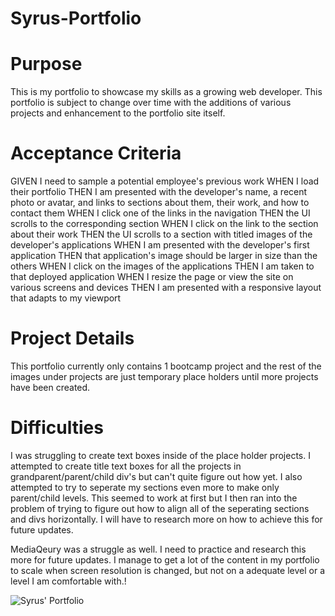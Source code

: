 # Syrus-Portfolio


# Purpose
This is my portfolio to showcase my skills as a growing web developer. This portfolio is subject to change over time with the additions of various projects and enhancement to the portfolio site itself.

# Acceptance Criteria
GIVEN I need to sample a potential employee's previous work
WHEN I load their portfolio
THEN I am presented with the developer's name, a recent photo or avatar, and links to sections about them, their work, and how to contact them
WHEN I click one of the links in the navigation
THEN the UI scrolls to the corresponding section
WHEN I click on the link to the section about their work
THEN the UI scrolls to a section with titled images of the developer's applications
WHEN I am presented with the developer's first application
THEN that application's image should be larger in size than the others
WHEN I click on the images of the applications
THEN I am taken to that deployed application
WHEN I resize the page or view the site on various screens and devices
THEN I am presented with a responsive layout that adapts to my viewport

# Project Details
This portfolio currently only contains 1 bootcamp project and the rest of the images under projects are just temporary place holders until more projects have been created.

# Difficulties
I was struggling to create text boxes inside of the place holder projects. I attempted to create title text boxes for all the projects in grandparent/parent/child div's but can't quite figure out how yet. I also attempted to try to seperate my sections even more to make only parent/child levels. This seemed to work at first but I then ran into the problem of trying to figure out how to align all of the seperating sections and divs horizontally. I will have to research more on how to achieve this for future updates.

MediaQeury was a struggle as well. I need to practice and research this more for future updates. I manage to get a lot of the content in my portfolio to scale when screen resolution is changed, but not on a adequate level or a level I am comfortable with.!

![Syrus' Portfolio](https://user-images.githubusercontent.com/103550887/170410928-f1d71795-c7d4-4a34-9b15-9dc8aac7be5d.png)

